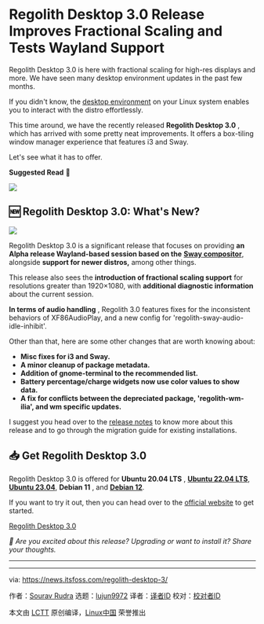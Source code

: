 [#]: subject: "Regolith Desktop 3.0 Release Improves Fractional Scaling and Tests Wayland Support"
[#]: via: "https://news.itsfoss.com/regolith-desktop-3/"
[#]: author: "Sourav Rudra https://news.itsfoss.com/author/sourav/"
[#]: collector: "lujun9972/lctt-scripts-1693450080"
[#]: translator: " "
[#]: reviewer: " "
[#]: publisher: " "
[#]: url: " "

Regolith Desktop 3.0 Release Improves Fractional Scaling and Tests Wayland Support
======
Regolith Desktop 3.0 is here with fractional scaling for high-res
displays and more.
We have seen many desktop environment updates in the past few months.

If you didn't know, the [desktop environment][1] on your Linux system enables you to interact with the distro effortlessly.

This time around, we have the recently released **Regolith Desktop 3.0** , which has arrived with some pretty neat improvements. It offers a box-tiling window manager experience that features i3 and Sway.

Let's see what it has to offer.

**Suggested Read** 📖

![][2]

## 🆕 Regolith Desktop 3.0: What's New?

![][3]

Regolith Desktop 3.0 is a significant release that focuses on providing **an Alpha release Wayland-based session based on the** [**Sway compositor**][4], alongside **support for newer distros,** among other things.

This release also sees the **introduction of fractional scaling support** for resolutions greater than 1920×1080, with **additional diagnostic information** about the current session.

**In terms of audio handling** , Regolith 3.0 features fixes for the inconsistent behaviors of XF86AudioPlay, and a new config for 'regolith-sway-audio-idle-inhibit'.

Other than that, here are some other changes that are worth knowing about:

  * **Misc fixes for i3 and Sway.**
  * **A minor cleanup of package metadata.**
  * **Addition of gnome-terminal to the recommended list.**
  * **Battery percentage/charge widgets now use color values to show data.**
  * **A fix for conflicts between the depreciated package, 'regolith-wm-ilia', and wm specific updates.**



I suggest you head over to the [release notes][5] to know more about this release and to go through the migration guide for existing installations.

## 📥 Get Regolith Desktop 3.0

Regolith Desktop 3.0 is offered for **Ubuntu 20.04 LTS** , [**Ubuntu 22.04 LTS**][6], [**Ubuntu 23.04**][7], **Debian 11** , and [**Debian 12**][8].

If you want to try it out, then you can head over to the [official website][9] to get started.

[Regolith Desktop 3.0][9]

_💬 Are you excited about this release? Upgrading or want to install it? Share your thoughts._

* * *

--------------------------------------------------------------------------------

via: https://news.itsfoss.com/regolith-desktop-3/

作者：[Sourav Rudra][a]
选题：[lujun9972][b]
译者：[译者ID](https://github.com/译者ID)
校对：[校对者ID](https://github.com/校对者ID)

本文由 [LCTT](https://github.com/LCTT/TranslateProject) 原创编译，[Linux中国](https://linux.cn/) 荣誉推出

[a]: https://news.itsfoss.com/author/sourav/
[b]: https://github.com/lujun9972
[1]: https://itsfoss.com/what-is-desktop-environment/
[2]: https://itsfoss.com/content/images/size/w256h256/2022/12/android-chrome-192x192.png
[3]: https://news.itsfoss.com/content/images/2023/08/Regolith_3.0.png
[4]: https://swaywm.org/
[5]: https://regolith-desktop.com/docs/reference/Releases/regolith-3.0-release-notes/
[6]: https://news.itsfoss.com/ubuntu-22-04-release/
[7]: https://news.itsfoss.com/ubuntu-23-04-release/
[8]: https://news.itsfoss.com/debian-12-release/
[9]: https://regolith-desktop.com/docs/using-regolith/install/
